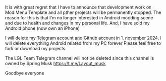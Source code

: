 It is with great regret that I have to announce that development work on Mod Menu Template and all pther projects will be permanently stopped. The reason for this is that I'm no longer interested in Android modding scene and due to health and changes in my personal life. And, I have sold my Android phone (now own an iPhone)

I will delete my Telegram account and Github account in 1. november 2024. I will delete everything Android related from my PC forever
Please feel free to fork or download my projects

The LGL Team Telegram channel will not be deleted since this channel is owned by Spring Musk https://t.me/Layout_musk

Goodbye everyone

